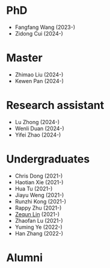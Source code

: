 # PhD
* Fangfang Wang (2023-)
* Zidong Cui (2024-)

# Master
* Zhimao Liu (2024-)
* Kewen Pan (2024-)
  
# Research assistant
* Lu Zhong (2024-)
* Wenli Duan (2024-)
* Yifei Zhao (2024-)

# Undergraduates
* Chris Dong (2021-)
* Haotian Xie (2021-)
* Hua Tu (2021-)
* Jiayu Weng (2021-)
* Runzhi Kong (2021-)
* Rappy Zhu (2021-)
* [Zequn Lin](https://linzequn17.github.io/) (2021-)
* Zhaofan Lu (2021-)
* Yuming Ye (2022-)
* Han Zhang (2022-)

# Alumni


